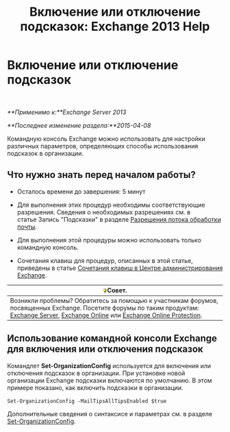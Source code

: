 ﻿---
title: 'Включение или отключение подсказок: Exchange 2013 Help'
TOCTitle: Включение или отключение подсказок
ms:assetid: 11ad3848-f303-4ad5-a21d-9b0883db4bda
ms:mtpsurl: https://technet.microsoft.com/ru-ru/library/JJ649321(v=EXCHG.150)
ms:contentKeyID: 50487515
ms.date: 04/30/2018
mtps_version: v=EXCHG.150
ms.translationtype: HT
---

# Включение или отключение подсказок

 

_**Применимо к:**Exchange Server 2013_

_**Последнее изменение раздела:**2015-04-08_

Командную консоль Exchange можно использовать для настройки различных параметров, определяющих способы использования подсказок в организации.

## Что нужно знать перед началом работы?

  - Осталось времени до завершения: 5 минут

  - Для выполнения этих процедур необходимы соответствующие разрешения. Сведения о необходимых разрешениях см. в статье Запись "Подсказки" в разделе [Разрешения потока обработки почты](mail-flow-permissions-exchange-2013-help.md).

  - Для выполнения этой процедуры можно использовать только командную консоль.

  - Сочетания клавиш для процедур, описанных в этой статье, приведены в статье [Сочетания клавиш в Центре администрирования Exchange](keyboard-shortcuts-in-the-exchange-admin-center-exchange-online-protection-help.md).

<table>
<thead>
<tr class="header">
<th><img src="images/Bb124558.tip(EXCHG.150).gif" title="Совет" alt="Совет" />Совет.</th>
</tr>
</thead>
<tbody>
<tr class="odd">
<td>Возникли проблемы? Обратитесь за помощью к участникам форумов, посвященных Exchange. Посетите форумы по таким продуктам: <a href="https://go.microsoft.com/fwlink/p/?linkid=60612">Exchange Server</a>, <a href="https://go.microsoft.com/fwlink/p/?linkid=267542">Exchange Online</a> или <a href="https://go.microsoft.com/fwlink/p/?linkid=285351">Exchange Online Protection</a>.</td>
</tr>
</tbody>
</table>


## Использование командной консоли Exchange для включения или отключения подсказок

Командлет **Set-OrganizationConfig** используется для включения или отключения подсказок в организации. При установке новой организации Exchange подсказки включаются по умолчанию. В этом примере показано, как включить подсказки в организации.

    Set-OrganizationConfig -MailTipsAllTipsEnabled $true

Дополнительные сведения о синтаксисе и параметрах см. в разделе [Set-OrganizationConfig](https://technet.microsoft.com/ru-ru/library/aa997443\(v=exchg.150\)).

